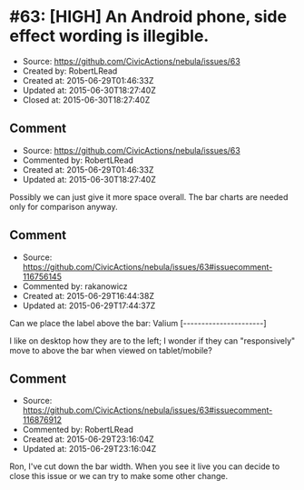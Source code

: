 # #63: [HIGH] An Android phone, side effect wording is illegible.

* Source: https://github.com/CivicActions/nebula/issues/63
* Created by: RobertLRead
* Created at: 2015-06-29T01:46:33Z
* Updated at: 2015-06-30T18:27:40Z
* Closed at: 2015-06-30T18:27:40Z


## Comment

* Source: https://github.com/CivicActions/nebula/issues/63
* Commented by: RobertLRead
* Created at: 2015-06-29T01:46:33Z
* Updated at: 2015-06-30T18:27:40Z

Possibly we can just give it more space overall.  The bar charts are needed only for comparison anyway.


## Comment

* Source: https://github.com/CivicActions/nebula/issues/63#issuecomment-116756145
* Commented by: rakanowicz
* Created at: 2015-06-29T16:44:38Z
* Updated at: 2015-06-29T17:44:37Z

Can we place the label above the bar:
Valium
[----------------------]

I like on desktop how they are to the left; I wonder if they can &quot;responsively&quot; move to above the bar when viewed on tablet/mobile?



## Comment

* Source: https://github.com/CivicActions/nebula/issues/63#issuecomment-116876912
* Commented by: RobertLRead
* Created at: 2015-06-29T23:16:04Z
* Updated at: 2015-06-29T23:16:04Z

Ron, I&apos;ve cut down the bar width.  When you see it live you can decide to close this issue or we can try to make some other change.


